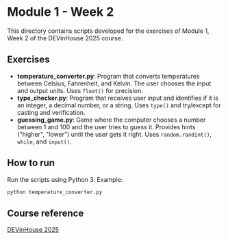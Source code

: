 
# Module 1 - Week 2

This directory contains scripts developed for the exercises of Module 1, Week 2 of the DEVinHouse 2025 course.



## Exercises

- **temperature_converter.py**: Program that converts temperatures between Celsius, Fahrenheit, and Kelvin. The user chooses the input and output units. Uses `float()` for precision.
- **type_checker.py**: Program that receives user input and identifies if it is an integer, a decimal number, or a string. Uses `type()` and try/except for casting and verification.
- **guessing_game.py**: Game where the computer chooses a number between 1 and 100 and the user tries to guess it. Provides hints ("higher", "lower") until the user gets it right. Uses `random.randint()`, `while`, and `input()`.

## How to run
Run the scripts using Python 3. Example:

```bash
python temperature_converter.py
```

## Course reference
[DEVinHouse 2025](https://cadastro.lab365.tech/devinhouse-2025)

